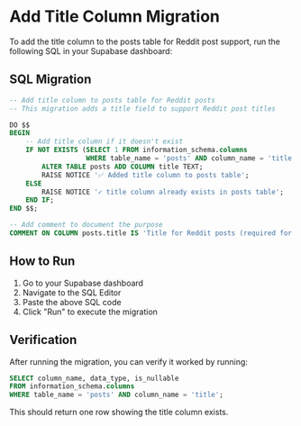 # Add Title Column Migration

To add the title column to the posts table for Reddit post support, run the following SQL in your Supabase dashboard:

## SQL Migration

```sql
-- Add title column to posts table for Reddit posts
-- This migration adds a title field to support Reddit post titles

DO $$ 
BEGIN
    -- Add title column if it doesn't exist
    IF NOT EXISTS (SELECT 1 FROM information_schema.columns 
                   WHERE table_name = 'posts' AND column_name = 'title') THEN
        ALTER TABLE posts ADD COLUMN title TEXT;
        RAISE NOTICE '✅ Added title column to posts table';
    ELSE
        RAISE NOTICE '✓ title column already exists in posts table';
    END IF;
END $$;

-- Add comment to document the purpose
COMMENT ON COLUMN posts.title IS 'Title for Reddit posts (required for Reddit platform)';
```

## How to Run

1. Go to your Supabase dashboard
2. Navigate to the SQL Editor
3. Paste the above SQL code
4. Click "Run" to execute the migration

## Verification

After running the migration, you can verify it worked by running:

```sql
SELECT column_name, data_type, is_nullable
FROM information_schema.columns 
WHERE table_name = 'posts' AND column_name = 'title';
```

This should return one row showing the title column exists.
